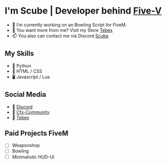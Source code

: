 # I'm Scube | Developer behind [Five-V](https://five-v.net/home) 

- 🌱 I’m currently working on an Bowling Script for FiveM.
- 💞️ You want more from me? Visit my Store [Tebex](https://scube.tebex.io/)
- 📫 You also can contact me via Discord [Scube](https://discord.com/invite/bdRt9HJ55j) 

## My Skills

- 🐍 Python
- 🔆 HTML / CSS
- 🖥️ Javascript / Lua

## Social Media
- 🎤 [Discord](https://discord.gg/GAmWAXexvV) 
- 📃 [Cfx-Community](https://forum.cfx.re/u/scubescripts/)
- 🛒 [Tebex](https://scube.tebex.io/)

## Paid Projects FiveM

- [ ] Weaponshop
- [ ] Bowling
- [ ] Minimalistic HUD-UI
